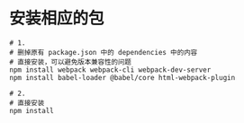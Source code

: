 # 安装相应的包

```shell
# 1.
# 删掉原有 package.json 中的 dependencies 中的内容
# 直接安装，可以避免版本兼容性的问题
npm install webpack webpack-cli webpack-dev-server
npm install babel-loader @babel/core html-webpack-plugin
```

```shell
# 2. 
# 直接安装
npm install
```
